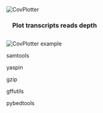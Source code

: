 ![CovPlotter](http://163.172.45.124/uploads/logo.png?)


### &nbsp;&nbsp;&nbsp;&nbsp;Plot transcripts reads depth


##

![CovPlotter example](http://163.172.45.124/uploads/CovPlotter_example.png)



samtools

yaspin

gzip

gffutils

pybedtools